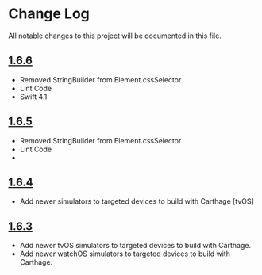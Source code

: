 # Change Log
All notable changes to this project will be documented in this file.

## [1.6.6](https://github.com/scinfu/SwiftSoup/tree/1.6.6)
* Removed StringBuilder from Element.cssSelector
* Lint Code
* Swift 4.1

## [1.6.5](https://github.com/scinfu/SwiftSoup/tree/1.6.5)
* Removed StringBuilder from Element.cssSelector
* Lint Code
* 

## [1.6.4](https://github.com/scinfu/SwiftSoup/tree/1.6.4)
* Add newer simulators to targeted devices to build with Carthage [tvOS]

## [1.6.3](https://github.com/scinfu/SwiftSoup/tree/1.6.3)

* Add newer tvOS simulators to targeted devices to build with Carthage.
* Add newer watchOS simulators to targeted devices to build with Carthage.
